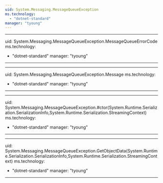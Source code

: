```yaml
---
uid: System.Messaging.MessageQueueException
ms.technology: 
  - "dotnet-standard"
manager: "tyoung"
---
```


---
uid: System.Messaging.MessageQueueException.MessageQueueErrorCode
ms.technology: 
  - "dotnet-standard"
manager: "tyoung"
---

---
uid: System.Messaging.MessageQueueException.Message
ms.technology: 
  - "dotnet-standard"
manager: "tyoung"
---

---
uid: System.Messaging.MessageQueueException.#ctor(System.Runtime.Serialization.SerializationInfo,System.Runtime.Serialization.StreamingContext)
ms.technology: 
  - "dotnet-standard"
manager: "tyoung"
---

---
uid: System.Messaging.MessageQueueException.GetObjectData(System.Runtime.Serialization.SerializationInfo,System.Runtime.Serialization.StreamingContext)
ms.technology: 
  - "dotnet-standard"
manager: "tyoung"
---
